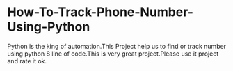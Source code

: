 # How-To-Track-Phone-Number-Using-Python

Python is the king of automation.This Project help us to find or track number using python 8 line of code.This is very great project.Please use it project and rate it ok.

